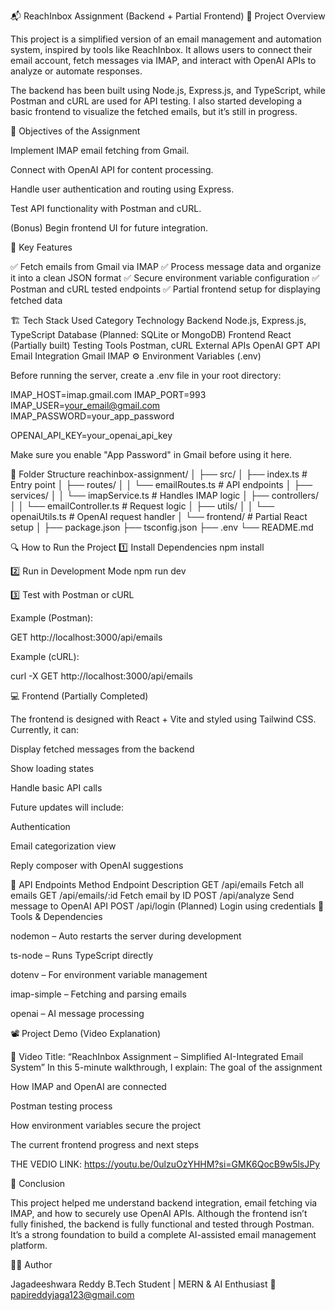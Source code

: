 📬 ReachInbox Assignment (Backend + Partial Frontend)
🚀 Project Overview

This project is a simplified version of an email management and automation system, inspired by tools like ReachInbox.
It allows users to connect their email account, fetch messages via IMAP, and interact with OpenAI APIs to analyze or automate responses.

The backend has been built using Node.js, Express.js, and TypeScript, while Postman and cURL are used for API testing.
I also started developing a basic frontend to visualize the fetched emails, but it’s still in progress.

🎯 Objectives of the Assignment

Implement IMAP email fetching from Gmail.

Connect with OpenAI API for content processing.

Handle user authentication and routing using Express.

Test API functionality with Postman and cURL.

(Bonus) Begin frontend UI for future integration.

🧠 Key Features

✅ Fetch emails from Gmail via IMAP
✅ Process message data and organize it into a clean JSON format
✅ Secure environment variable configuration
✅ Postman and cURL tested endpoints
✅ Partial frontend setup for displaying fetched data

🏗️ Tech Stack Used
Category	Technology
Backend	Node.js, Express.js, TypeScript
Database	(Planned: SQLite or MongoDB)
Frontend	React (Partially built)
Testing Tools	Postman, cURL
External APIs	OpenAI GPT API
Email Integration	Gmail IMAP
⚙️ Environment Variables (.env)

Before running the server, create a .env file in your root directory:

IMAP_HOST=imap.gmail.com
IMAP_PORT=993
IMAP_USER=your_email@gmail.com
IMAP_PASSWORD=your_app_password

OPENAI_API_KEY=your_openai_api_key


Make sure you enable "App Password" in Gmail before using it here.

🧩 Folder Structure
reachinbox-assignment/
│
├── src/
│   ├── index.ts            # Entry point
│   ├── routes/
│   │   └── emailRoutes.ts  # API endpoints
│   ├── services/
│   │   └── imapService.ts  # Handles IMAP logic
│   ├── controllers/
│   │   └── emailController.ts # Request logic
│   ├── utils/
│   │   └── openaiUtils.ts  # OpenAI request handler
│   └── frontend/           # Partial React setup
│
├── package.json
├── tsconfig.json
├── .env
└── README.md

🔍 How to Run the Project
1️⃣ Install Dependencies
npm install

2️⃣ Run in Development Mode
npm run dev

3️⃣ Test with Postman or cURL

Example (Postman):

GET http://localhost:3000/api/emails


Example (cURL):

curl -X GET http://localhost:3000/api/emails

💻 Frontend (Partially Completed)

The frontend is designed with React + Vite and styled using Tailwind CSS.
Currently, it can:

Display fetched messages from the backend

Show loading states

Handle basic API calls

Future updates will include:

Authentication

Email categorization view

Reply composer with OpenAI suggestions

🧾 API Endpoints
Method	Endpoint	Description
GET	/api/emails	Fetch all emails
GET	/api/emails/:id	Fetch email by ID
POST	/api/analyze	Send message to OpenAI API
POST	/api/login	(Planned) Login using credentials
🧰 Tools & Dependencies

nodemon – Auto restarts the server during development

ts-node – Runs TypeScript directly

dotenv – For environment variable management

imap-simple – Fetching and parsing emails

openai – AI message processing

📽️ Project Demo (Video Explanation)

🎥 Video Title: “ReachInbox Assignment – Simplified AI-Integrated Email System”
In this 5-minute walkthrough, I explain:
The goal of the assignment

How IMAP and OpenAI are connected

Postman testing process

How environment variables secure the project

The current frontend progress and next steps

 THE VEDIO LINK:  https://youtu.be/0ulzuOzYHHM?si=GMK6QocB9w5lsJPy

 
🤝 Conclusion

This project helped me understand backend integration, email fetching via IMAP, and how to securely use OpenAI APIs.
Although the frontend isn’t fully finished, the backend is fully functional and tested through Postman.
It’s a strong foundation to build a complete AI-assisted email management platform.



🧑‍💻 Author

Jagadeeshwara Reddy
B.Tech Student | MERN & AI Enthusiast
📧 papireddyjaga123@gmail.com
